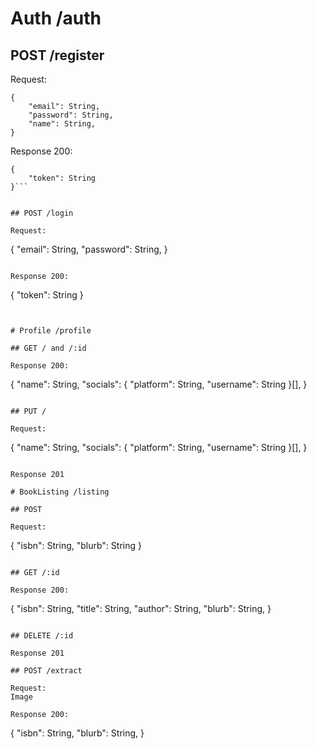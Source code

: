 # Auth /auth

## POST /register

Request:
```
{
    "email": String,
    "password": String,
    "name": String,
}
```

Response 200:
```
{
    "token": String
}```


## POST /login

Request:
```
{
    "email": String,
    "password": String,
}
```

Response 200:
```
{
    "token": String
}
```


# Profile /profile

## GET / and /:id

Response 200:
```
{
    "name": String,
    "socials": {
        "platform": String,
        "username": String
    }[],
}
```

## PUT /

Request:
```
{
    "name": String,
    "socials": {
        "platform": String,
        "username": String
    }[],
}
```

Response 201

# BookListing /listing

## POST

Request:
```
{
    "isbn": String,
    "blurb": String
}
```

## GET /:id

Response 200:
```
{
    "isbn": String,
    "title": String,
    "author": String,
    "blurb": String,
}
```

## DELETE /:id

Response 201

## POST /extract

Request:
Image

Response 200:

```
{
    "isbn": String,
    "blurb": String,
}
```
